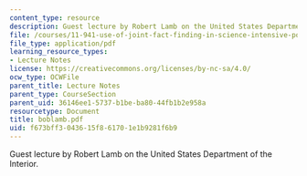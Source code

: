 ```yaml
---
content_type: resource
description: Guest lecture by Robert Lamb on the United States Department of the Interior.
file: /courses/11-941-use-of-joint-fact-finding-in-science-intensive-policy-disputes-part-i-fall-2003/f673bff3043615f861701e1b9281f6b9_boblamb.pdf
file_type: application/pdf
learning_resource_types:
- Lecture Notes
license: https://creativecommons.org/licenses/by-nc-sa/4.0/
ocw_type: OCWFile
parent_title: Lecture Notes
parent_type: CourseSection
parent_uid: 36146ee1-5737-b1be-ba80-44fb1b2e958a
resourcetype: Document
title: boblamb.pdf
uid: f673bff3-0436-15f8-6170-1e1b9281f6b9
---
```

Guest lecture by Robert Lamb on the United States Department of the Interior.